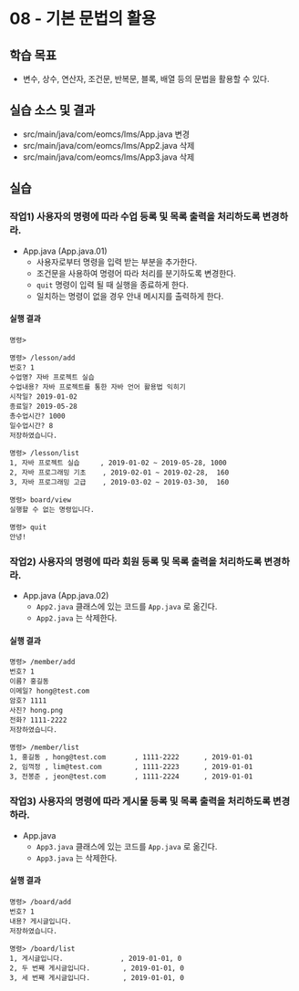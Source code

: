 # 08 - 기본 문법의 활용

## 학습 목표

- 변수, 상수, 연산자, 조건문, 반복문, 블록, 배열 등의 문법을 활용할 수 있다.

## 실습 소스 및 결과

- src/main/java/com/eomcs/lms/App.java 변경
- src/main/java/com/eomcs/lms/App2.java 삭제
- src/main/java/com/eomcs/lms/App3.java 삭제

## 실습

### 작업1) 사용자의 명령에 따라 수업 등록 및 목록 출력을 처리하도록 변경하라.

- App.java (App.java.01)
    - 사용자로부터 명령을 입력 받는 부분을 추가한다.
    - 조건문을 사용하여 명령어 따라 처리를 분기하도록 변경한다.
    - `quit` 명령이 입력 될 때 실행을 종료하게 한다.
    - 일치하는 명령이 없을 경우 안내 메시지를 출력하게 한다.

#### 실행 결과

```
명령>

명령> /lesson/add
번호? 1
수업명? 자바 프로젝트 실습
수업내용? 자바 프로젝트를 통한 자바 언어 활용법 익히기
시작일? 2019-01-02
종료일? 2019-05-28
총수업시간? 1000
일수업시간? 8
저장하였습니다.

명령> /lesson/list
1, 자바 프로젝트 실습     , 2019-01-02 ~ 2019-05-28, 1000
2, 자바 프로그래밍 기초    , 2019-02-01 ~ 2019-02-28,  160
3, 자바 프로그래밍 고급    , 2019-03-02 ~ 2019-03-30,  160

명령> board/view
실행할 수 없는 명령입니다.

명령> quit
안녕!
```

### 작업2) 사용자의 명령에 따라 회원 등록 및 목록 출력을 처리하도록 변경하라.

- App.java (App.java.02)
    - `App2.java` 클래스에 있는 코드를 `App.java` 로 옮긴다.
    - `App2.java` 는 삭제한다.

#### 실행 결과

```
명령> /member/add
번호? 1
이름? 홍길동
이메일? hong@test.com
암호? 1111
사진? hong.png
전화? 1111-2222
저장하였습니다.

명령> /member/list
1, 홍길동 , hong@test.com       , 1111-2222      , 2019-01-01
2, 임꺽정 , lim@test.com        , 1111-2223      , 2019-01-01
3, 전봉준 , jeon@test.com       , 1111-2224      , 2019-01-01
```

### 작업3) 사용자의 명령에 따라 게시물 등록 및 목록 출력을 처리하도록 변경하라.

- App.java
    - `App3.java` 클래스에 있는 코드를 `App.java` 로 옮긴다.
    - `App3.java` 는 삭제한다.

#### 실행 결과

```
명령> /board/add
번호? 1
내용? 게시글입니다.
저장하였습니다.

명령> /board/list
1, 게시글입니다.              , 2019-01-01, 0
2, 두 번째 게시글입니다.        , 2019-01-01, 0
3, 세 번째 게시글입니다.        , 2019-01-01, 0